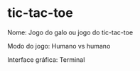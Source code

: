 # tic-tac-toe


Nome: 
Jogo do galo ou jogo do tic-tac-toe


Modo do jogo:
Humano vs humano


Interface gráfica:
Terminal
